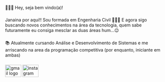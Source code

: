 👩🏽‍💻 Hey, seja bem vindo(a)!

###

Janaina por aqui!!
Sou formada em Engenharia Civil 👷🏽‍♀️
E agora sigo buscando novos conhecimentos na área da tecnologia,
quem sabe futuramente eu consiga mesclar as duas áreas hum...😉

###

📚 Atualmente cursando Análise e Desenvolvimento de Sistemas 
 e me arriscando na area da programação competitiva 
 (por enquanto, iniciante em ambas)

###

<div align="left">
</div>

###

<div align="left">
  <img src="https://raw.githubusercontent.com/maurodesouza/profile-readme-generator/master/src/assets/icons/social/gmail/default.svg" width="52" height="40" alt="gmail logo"  />
  <img src="https://raw.githubusercontent.com/maurodesouza/profile-readme-generator/master/src/assets/icons/social/instagram/default.svg" width="52" height="40" alt="instagram logo"  />
</div>

###
